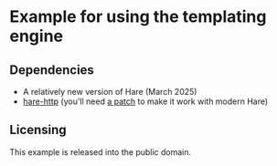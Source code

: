 # Example for using the templating engine

## Dependencies

- A relatively new version of Hare (March 2025)
- [hare-http](https://git.sr.ht/~sircmpwn/hare-http)
  (you'll need
  [a patch](https://lists.sr.ht/~sircmpwn/hare-users/%3C20250313030745.663128-1-me@runxiyu.org%3E/raw)
  to make it work with modern Hare)

## Licensing

This example is released into the public domain.
